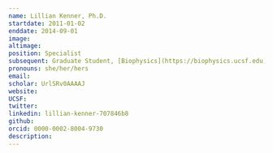 ```yaml
---
name: Lillian Kenner, Ph.D.
startdate: 2011-01-02
enddate: 2014-09-01
image:
altimage:
position: Specialist
subsequent: Graduate Student, [Biophysics](https://biophysics.ucsf.edu) - [Frost Lab @ UCSF](https://frostlab.org); now Postdoctoral Fellow - [Dueber Lab @ Genentech](https://www.gene.com/scientists/our-scientists/erin-dueber)
pronouns: she/her/hers
email:
scholar: UrlSRv0AAAAJ
website:
UCSF:
twitter:
linkedin: lillian-kenner-707846b8
github:
orcid: 0000-0002-8004-9730
description:
---
```

